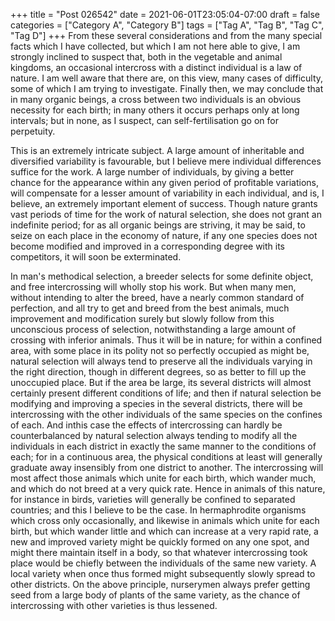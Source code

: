 +++
title = "Post 026542"
date = 2021-06-01T23:05:04-07:00
draft = false
categories = ["Category A", "Category B"]
tags = ["Tag A", "Tag B", "Tag C", "Tag D"]
+++
From these several considerations and from the many special facts which I have collected, but which I am not here able to give, I am strongly inclined to suspect that, both in the vegetable and animal kingdoms, an occasional intercross with a distinct individual is a law of nature. I am well aware that there are, on this view, many cases of difficulty, some of which I am trying to investigate. Finally then, we may conclude that in many organic beings, a cross between two individuals is an obvious necessity for each birth; in many others it occurs perhaps only at long intervals; but in none, as I suspect, can self-fertilisation go on for perpetuity.

This is an extremely intricate subject. A large amount of inheritable and diversified variability is favourable, but I believe mere individual differences suffice for the work. A large number of individuals, by giving a better chance for the appearance within any given period of profitable variations, will compensate for a lesser amount of variability in each individual, and is, I believe, an extremely important element of success. Though nature grants vast periods of time for the work of natural selection, she does not grant an indefinite period; for as all organic beings are striving, it may be said, to seize on each place in the economy of nature, if any one species does not become modified and improved in a corresponding degree with its competitors, it will soon be exterminated.

In man's methodical selection, a breeder selects for some definite object, and free intercrossing will wholly stop his work. But when many men, without intending to alter the breed, have a nearly common standard of perfection, and all try to get and breed from the best animals, much improvement and modification surely but slowly follow from this unconscious process of selection, notwithstanding a large amount of crossing with inferior animals. Thus it will be in nature; for within a confined area, with some place in its polity not so perfectly occupied as might be, natural selection will always tend to preserve all the individuals varying in the right direction, though in different degrees, so as better to fill up the unoccupied place. But if the area be large, its several districts will almost certainly present different conditions of life; and then if natural selection be modifying and improving a species in the several districts, there will be intercrossing with the other individuals of the same species on the confines of each. And inthis case the effects of intercrossing can hardly be counterbalanced by natural selection always tending to modify all the individuals in each district in exactly the same manner to the conditions of each; for in a continuous area, the physical conditions at least will generally graduate away insensibly from one district to another. The intercrossing will most affect those animals which unite for each birth, which wander much, and which do not breed at a very quick rate. Hence in animals of this nature, for instance in birds, varieties will generally be confined to separated countries; and this I believe to be the case. In hermaphrodite organisms which cross only occasionally, and likewise in animals which unite for each birth, but which wander little and which can increase at a very rapid rate, a new and improved variety might be quickly formed on any one spot, and might there maintain itself in a body, so that whatever intercrossing took place would be chiefly between the individuals of the same new variety. A local variety when once thus formed might subsequently slowly spread to other districts. On the above principle, nurserymen always prefer getting seed from a large body of plants of the same variety, as the chance of intercrossing with other varieties is thus lessened.
